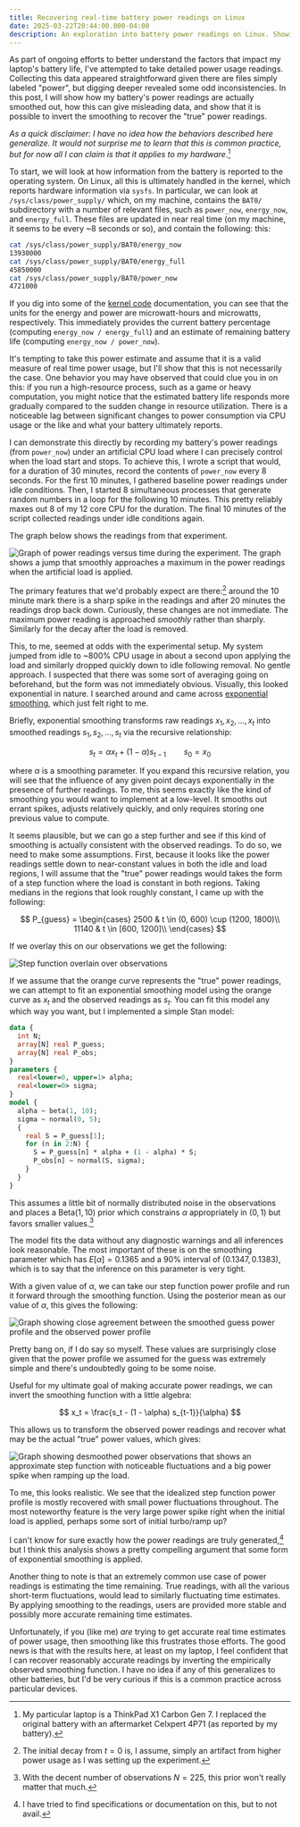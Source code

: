```yaml
---
title: Recovering real-time battery power readings on Linux
date: 2025-03-22T20:44:00.000-04:00
description: An exploration into battery power readings on Linux. Showing how on my laptop, the power readings are smoothed and that, by learning the smoothing function, true power readings can be recovered.
---
```


As part of ongoing efforts to better understand the factors that impact my
laptop's battery life, I've attempted to take detailed power usage readings.
Collecting this data appeared straightforward given there are files
simply labeled "power", but digging deeper revealed some odd inconsistencies.
In this post, I will show how my battery's power readings are actually
smoothed out, how this can give misleading data, and show that it is
possible to invert the smoothing to recover the "true" power readings.

_As a quick disclaimer: I have no idea how the behaviors described here
generalize. It would not surprise me to learn that this is common
practice, but for now all I can claim is that it applies to my
hardware_.[^1]

To start, we will look at how information from the battery is reported to the
operating system. On Linux, all this is ultimately handled in the kernel, which
reports hardware information via `sysfs`. In particular, we can look at
`/sys/class/power_supply/` which, on my machine, contains the `BAT0/`
subdirectory with a number of relevant files, such as `power_now`,
`energy_now`, and `energy_full`. These files are updated in near real time (on
my machine, it seems to be every ~8 seconds or so), and contain the following:
this:

```bash
cat /sys/class/power_supply/BAT0/energy_now
13930000
cat /sys/class/power_supply/BAT0/energy_full
45850000
cat /sys/class/power_supply/BAT0/power_now
4721000
```

If you dig into some of the [kernel code](https://web.git.kernel.org/pub/scm/linux/kernel/git/stable/linux.git/tree/include/linux/power_supply.h?h=linux-6.9.y)
documentation,
you can see that the units for the energy and power are microwatt-hours and
microwatts, respectively. This immediately provides the current battery
percentage (computing `energy_now / energy_full`) and an estimate of
remaining battery life (computing `energy_now / power_now`).

It's tempting to take this power estimate and assume that it is a valid
measure of real time power usage, but I'll show that this is not necessarily
the case. One behavior you may have observed that could clue you in on this: if
you run a high-resource process, such as a game or heavy computation,
you might notice that the estimated battery life responds more gradually compared
to the sudden change in resource utilization. There is a noticeable lag between
significant changes to power consumption via CPU usage or the like and what
your battery ultimately reports.

I can demonstrate this directly by recording my battery's power readings
(from `power_now`) under an artificial CPU load where I can precisely
control when the load start and stops. To achieve this, I wrote a script
that would, for a duration of 30 minutes, record the contents of `power_now` every
8 seconds. For the first 10 minutes, I gathered baseline
power readings under idle conditions. Then, I started 8 simultaneous
processes that generate random numbers in a loop for the following 10 minutes.
This pretty reliably maxes out 8 of my 12 core CPU for the duration. The final
10 minutes of the script collected readings under idle conditions
again.

The graph below shows the readings from that experiment.

![Graph of power readings versus time during the experiment. The graph shows a jump that smoothly approaches a maximum in the power readings when the artificial load is applied.](/post-images/power-readings-desmoothed/obs_chart_combined.svg)

The primary features that we'd probably expect are there:[^2] around the 10 minute
mark there is a sharp spike in the readings and after 20 minutes
the readings drop back down. Curiously, these changes are not
immediate. The maximum power reading is approached _smoothly_ rather than
sharply. Similarly for the decay after the load is removed.

This, to me, seemed at odds with the experimental setup.
My system jumped from idle to ~800% CPU usage in about a second upon applying
the load and similarly dropped quickly down to idle following removal. No gentle
approach. I suspected that there was some sort of averaging going on
beforehand, but the form was not immediately obvious. Visually, this looked
exponential in nature. I searched around and came across [exponential
smoothing](https://en.wikipedia.org/wiki/Exponential_smoothing), which just
felt right to me.

Briefly, exponential smoothing transforms raw readings
$x_1, x_2, \dots, x_t$ into smoothed readings $s_1, s_2, \dots, s_t$
via the recursive relationship:

$$
s_t = \alpha x_t + (1 - \alpha) s_{t - 1} \qquad s_0 = x_0
$$

where $\alpha$ is a smoothing parameter. If you expand this
recursive relation, you will see that the influence of any given point
decays exponentially in the presence of further readings. To me, this
seems exactly like the kind of smoothing you would want to implement
at a low-level. It smooths out errant spikes, adjusts relatively
quickly, and only requires storing one previous value to compute.

It seems plausible, but we can go a step further and see if this kind of
smoothing is actually consistent with the observed readings. To do so, we need
to make some assumptions. First, because it looks like the power readings
settle down to near-constant values in both the idle and load regions, I will
assume that the "true" power readings would takes the form of a step function
where the load is constant in both regions. Taking medians in the regions that
look roughly constant, I came up with the following:

$$
P_{guess} = \begin{cases}
2500 & t \in (0, 600) \cup (1200, 1800)\\
11140 & t \in [600, 1200]\\
\end{cases}
$$

If we overlay this on our observations we get the following:

![Step function overlain over observations](/post-images/power-readings-desmoothed/guess_overlay_combined.svg)

If we assume that the orange curve represents the "true" power readings,
we can attempt to fit an exponential smoothing model using the orange curve as
$x_t$ and the observed readings as $s_t$. You can fit this model any which way you
want, but I implemented a simple Stan model:

```stan
data {
  int N;
  array[N] real P_guess;
  array[N] real P_obs;
}
parameters {
  real<lower=0, upper=1> alpha;
  real<lower=0> sigma;
}
model {
  alpha ~ beta(1, 10);
  sigma ~ normal(0, 5);
  {
    real S = P_guess[1];
    for (n in 2:N) {
      S = P_guess[n] * alpha + (1 - alpha) * S;
      P_obs[n] ~ normal(S, sigma);
    }
  }
}
```

This assumes a little bit of normally distributed noise in the
observations and places a $\mathrm{Beta}(1, 10)$
prior which constrains $\alpha$ appropriately in $(0, 1)$ but
favors smaller values.[^3]

The model fits the data without any diagnostic warnings
and all inferences look reasonable. The most important of these
is on the smoothing parameter which has $E[\alpha] = 0.1365$
and a 90% interval of $(0.1347, 0.1383)$, which is to say that the
inference on this parameter is very tight.

With a given value of $\alpha$, we can take our step function
power profile and run it forward through the smoothing function.
Using the posterior mean as our value of $\alpha$, this gives the following:

![Graph showing close agreement between the smoothed guess power profile and the observed power profile](/post-images/power-readings-desmoothed/guess_smoothed.svg)

Pretty bang on, if I do say so myself. These values are surprisingly close
given that the power profile we assumed for the guess was extremely simple
and there's undoubtedly going to be some noise.

Useful for my ultimate goal of making accurate power readings,
we can invert the smoothing function with a little algebra:

$$
x_t = \frac{s_t - (1 - \alpha) s_{t-1}}{\alpha}
$$

This allows us to transform the observed power readings and
recover what may be the actual "true" power values, which gives:

![Graph showing desmoothed power observations that shows an approximate step function with noticeable fluctuations and a big power spike when ramping up the load.](/post-images/power-readings-desmoothed/desmoothed.svg)

To me, this looks realistic. We see that the idealized step function power
profile is mostly recovered with small power fluctuations throughout. The most
noteworthy feature is the very large power spike right when the initial load is
applied, perhaps some sort of initial turbo/ramp up?

I can't know for sure exactly how the power readings are truly
generated,[^4] but I think this analysis shows a pretty compelling argument
that some form of exponential smoothing is applied.

Another thing to note is that an extremely common use case of power readings is
estimating the time remaining. True readings, with all the various short-term
fluctuations, would lead to similarly fluctuating time estimates. By applying
smoothing to the readings, users are provided more stable and possibly more
accurate remaining time estimates.

Unfortunately, if you (like me) _are_ trying to get accurate
real time estimates of power usage, then smoothing like this frustrates
those efforts. The good news is that with the results here, at least on my
laptop, I feel confident that I can recover reasonably accurate readings
by inverting the empirically observed smoothing function. I have no idea if any of
this generalizes to other batteries, but I'd be very curious if this
is a common practice across particular devices.

[^1]:
    My particular laptop is a ThinkPad X1 Carbon Gen 7. I replaced
    the original battery with an aftermarket CeIxpert 4P71 (as reported
    by my battery).

[^2]:
    The initial decay from $t=0$ is, I assume,
    simply an artifact from higher power usage as I was setting up the
    experiment.

[^3]:
    With the decent number of observations $N = 225$, this prior won't really
    matter that much.

[^4]:
    I have tried to find specifications or documentation on this, but to
    not avail.
